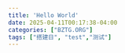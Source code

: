```yaml
---
title: 'Hello World'
date: 2025-04-11T00:17:38-04:00
categories: ["BZTG.ORG"]
tags: ["搭建日", "test","测试"]
---
```

